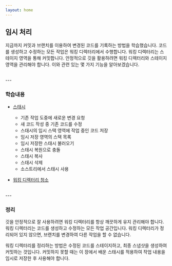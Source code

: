```yaml
---
layout: home
---
```


## 임시 처리
지금까지 커밋과 브랜치를 이용하여 변경된 코드를 기록하는 방법을 학습했습니다. 코드를 생성하고 수정하는 모든 작업은 워킹 디렉터리에서 수행합니다. 워킹 디렉터리는 스테이지 영역을 통해 커밋합니다. 안정적으로 깃을 활용하려면 워킹 디렉터리와 스테이지 영역을 관리해야 합니다. 이와 관련 있는 몇 가지 기능을 알아보겠습니다.  

<br>
---

### 학습내용
* [스태시](07.1)
    + 기존 작업 도중에 새로운 변경 요청 
    + 새 코드 작성 중 기존 코드를 수정 
    + 스태시의 임시 스택 영역에 작업 중인 코드 저장 
    + 임시 저장 영역의 스택 목록 
    + 임시 저장한 스태시 불러오기 
    + 스태시 복원으로 충돌 
    + 스태시 복사 
    + 스태시 삭제 
    + 소스트리에서 스태시 사용 

* [워킹 디렉터리 청소](07.12)

<br>
---

### 정리
깃을 안정적으로 잘 사용하려면 워킹 디렉터리를 항상 깨끗하게 유지 관리해야 합니다. 워킹 디렉터리는 코드를 생성하고 수정하는 모든 작업 공간입니다. 워킹 디렉터리가 정리되어 있지 않으면, 브랜치를 변경하여 다른 작업을 할 수 없습니다.  

워킹 디렉터리를 정리하는 방법은 수정된 코드를 스테이지하고, 최종 스냅샷을 생성하여 커밋하는 것입니다. 커밋하지 못할 때는 이 장에서 배운 스태시를 적용하여 작업 내용을 임시로 저장한 후 사용해야 합니다.  

<br><br>